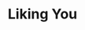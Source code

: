 --- 
title: "Liking You"
publishdate: "2019-3-28T16:48:46+02:00"
src: "https://365manga.net/manga/liking-you"
image: "https://data.365manga.net/images/thumbnails/24420-liking-you.jpg"
description: "The story revolves around the relationships between the members of an all-male college photography club. Chapter 1-4, 7: * First Side * Second Side * Last Side * Other Side * Conscious ~ Mix Version Isumi’s photography club has started its summer workshop! Little did he know that the cool and handsome Shinooka would declare his love and the photography addict-Okutsura-would harass him…Under such circumustances, can he get out alive?…"
---